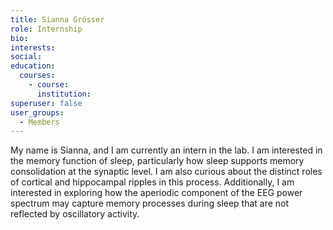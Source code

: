 ```yaml
---
title: Sianna Grösser
role: Internship
bio:
interests:
social:
education:
  courses:
    - course: 
      institution: 
superuser: false
user_groups:
  - Members
---
```

My name is Sianna, and I am currently an intern in the lab. I am interested in the memory function of sleep, particularly how sleep supports memory consolidation at the synaptic level. I am also curious about the distinct roles of cortical and hippocampal ripples in this process. Additionally, I am interested in exploring how the aperiodic component of the EEG power spectrum may capture memory processes during sleep that are not reflected by oscillatory activity.